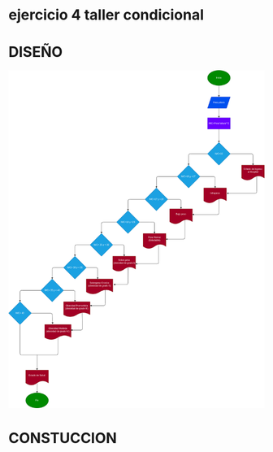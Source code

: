 # ejercicio 4 taller condicional

# DISEÑO

![Diagrama de flujo](diagrama.png "Diagrama de flujo")

# CONSTUCCION